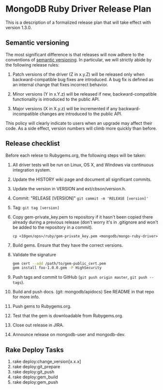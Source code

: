 # MongoDB Ruby Driver Release Plan

This is a description of a formalized release plan that will take effect
with version 1.3.0.

## Semantic versioning

The most significant difference is that releases will now adhere to the conventions of
[semantic versioning](http://semver.org). In particular, we will strictly abide by the
following release rules:

1. Patch versions of the driver (Z in x.y.Z) will be released only when backward-compatible bug fixes are introduced. A bug fix is defined as an internal change that fixes incorrect behavior.

2. Minor versions (Y in x.Y.z) will be released if new, backward-compatible functionality is introduced to the public API.

3. Major versions (X in X.y.z) will be incremented if any backward-incompatible changes are introduced to the public API.

This policy will clearly indicate to users when an upgrade may affect their code. As a side effect, version numbers will climb more quickly than before.


## Release checklist

Before each relese to Rubygems.org, the following steps will be taken:

1. All driver tests will be run on Linux, OS X, and Windows via continuous integration system.

2. Update the HISTORY wiki page and document all significant commits.

3. Update the version in VERSION and ext/cbson/version.h.

4. Commit: "RELEASE [VERSION]" `git commit -m 'RELEASE [version]'`

5. Tag: `git tag [version]`

6. Copy gem-private_key.pem to repository if it hasn't been copied there already during a previous release (don't worry it's in .gitignore and won't be added to the repository in a commit).

    ```
    cp <10gen/ops>/ruby/gem-private_key.pem <mongodb/mongo-ruby-driver>
    ```

7. Build gems. Ensure that they have the correct versions.

8. Validate the signature

    ```sh
    gem cert --add /path/to/gem-public_cert.pem
    gem install foo-1.0.0.gem -P HighSecurity
    ```

9. Push tags and commit to GitHub (`git push origin master`, `git push --tags`).

10. Build and push docs. (git: mongodb/apidocs) See README in that repo for more info.

11. Push gems to Rubygems.org.

12. Test that the gem is downloadable from Rubygems.org.

13. Close out release in JIRA.

14. Announce release on mongodb-user and mongodb-dev.

## Rake Deploy Tasks
1. rake deploy:change_version[x.x.x]
2. rake deploy:git_prepare
3. rake deploy:git_push
4. rake deploy:gem_build
5. rake deploy:gem_push